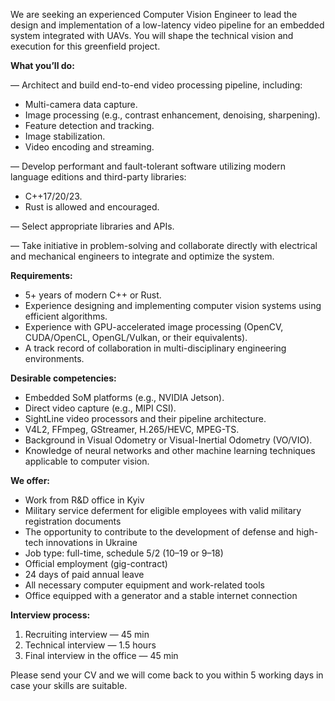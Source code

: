 We are seeking an experienced Computer Vision Engineer to lead the design and
implementation of a low-latency video pipeline for an embedded system
integrated with UAVs. You will shape the technical vision and execution for
this greenfield project.

**What you’ll do:**

— Architect and build end-to-end video processing pipeline, including:

  * Multi-camera data capture.
  * Image processing (e.g., contrast enhancement, denoising, sharpening).
  * Feature detection and tracking.
  * Image stabilization.
  * Video encoding and streaming.

— Develop performant and fault-tolerant software utilizing modern language
editions and third-party libraries:

  * C++17/20/23.
  * Rust is allowed and encouraged.

— Select appropriate libraries and APIs.

— Take initiative in problem-solving and collaborate directly with electrical
and mechanical engineers to integrate and optimize the system.

**Requirements:**

  * 5+ years of modern C++ or Rust.
  * Experience designing and implementing computer vision systems using efficient algorithms.
  * Experience with GPU-accelerated image processing (OpenCV, CUDA/OpenCL, OpenGL/Vulkan, or their equivalents).
  * A track record of collaboration in multi-disciplinary engineering environments.

**Desirable competencies:**

  * Embedded SoM platforms (e.g., NVIDIA Jetson).
  * Direct video capture (e.g., MIPI CSI).
  * SightLine video processors and their pipeline architecture.
  * V4L2, FFmpeg, GStreamer, H.265/HEVC, MPEG-TS.
  * Background in Visual Odometry or Visual-Inertial Odometry (VO/VIO).
  * Knowledge of neural networks and other machine learning techniques applicable to computer vision.

**We offer:**

  * Work from R&D office in Kyiv
  * Military service deferment for eligible employees with valid military registration documents
  * The opportunity to contribute to the development of defense and high-tech innovations in Ukraine
  * Job type: full-time, schedule 5/2 (10–19 or 9–18)
  * Official employment (gig-contract)
  * 24 days of paid annual leave
  * All necessary computer equipment and work-related tools
  * Office equipped with a generator and a stable internet connection

**Interview process:**

  1. Recruiting interview — 45 min
  2. Technical interview — 1.5 hours
  3. Final interview in the office — 45 min

Please send your CV and we will come back to you within 5 working days in case
your skills are suitable.